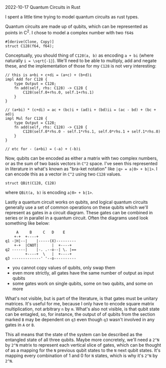 <pmeta id="created">2022-10-17</pmeta>
<pmeta id="title">Quantum Circuits in Rust</pmeta>

I spent a little time trying to model quantum circuits as rust types.

Quantum circuits are made up of qubits, which can be represented as points in C<sup>2</sup>.
I chose to model a complex number with two `f64`s
```
#[derive(Clone, Copy)]
struct C128(f64, f64);
```
Conceptually, you should thing of `C128(a, b)` as encoding `a + bi` (where naturally `i = \sqrt{-1}`).
We'll need to be able to multiply, add and negate these, and the implementation of those for my `C128` is not very interesting:
```
// this is a+bi + c+di = (a+c) + (b+d)i
impl Add for C128 {
	type Output = C128;
	fn add(self, rhs: C128) -> C128 {
		C128(self.0+rhs.0, self.1+rhs.1)
	}
}

// (a+bi) * (c+di) = ac + (bc)i + (ad)i + (bd)ii = (ac - bd) + (bc + ad)i
impl Mul for C128 {
	type Output = C128;
	fn add(self, rhs: C128) -> C128 {
		C128(self.0*rhs.0 - self.1*rhs.1, self.0*rhs.1 + self.1*rhs.0)
	}
}

// etc for - (a+bi) = (-a) + (-b)i
```

Now, qubits can be encoded as either a matrix with two complex numbers, or as the sum of two basis vectors in `C^2` space.
I've seen this represented in literature in what's known as "bra-ket notation" like `|q> = a|0> + b|1>`.
I can encode this as a vector in `C^2` using two `C128` values.
```
struct QBit(C128, C128)
```
where `QBit(a, b)` is encoding `a|0> + b|1>`.


Lastly a quantum circuit works on qubits, and logical quantum circuits generally use a set of common operations on these qubits which we'll represent as gates in a circuit diagram.
These gates can be combined in series or in parallel in a quantum circuit.
Often the diagrams used look something like below:
```
     A     B     C   D    E
    +-+  +----+
q1 -|H|--|    |-----(X)---------
    +-+  |CNOT|      |  +----+
q2 ------|    |-. .--o--| \. |==
         +----+  \   |  +----+
q3 -------------' '--o----------
```
- you cannot copy values of qubits, only swap them
- even more strictly, all gates have the same number of output as input qubits
- some gates work on single qubits, some on two qubits, and some on more

What's not visible, but is part of the literature, is that gates must be unitary matrices.
It's useful for me, because I only have to encode square matrix multiplication, not arbitrary `n` by `m`.
What's also not visible, is that qubit state can be entagled, so, for instance, the output of of qubits from the section marked `B` may be dependent on `q3` even though `q3` wasn't involved in any gates in `A` or `B`.

This all means that the state of the system can be described as the entangled state of all three qubits.
Maybe more concretely, we'll need a `2^N` by `2^N` matrix to represent each vertical slice of gates, which can be thought of as a mapping for the `N` previous qubit states to the `N` next qubit states.
It's mapping every combination of 1 and 0 for `N` states, which is why it's `2^N` by `2^N`.

